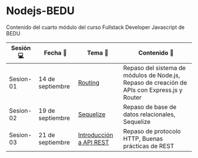 # Nodejs-BEDU
Contenido del cuarto módulo del curso Fullstack Developer Javascript de BEDU

| Sesión :computer: | Fecha :floppy_disk: | Tema :crystal_ball: | Contenido :book: |
| --------------- |--------------- | ------------- | ------------- |
| Sesion-01 | 14 de septiembre | [Routing](https://github.com/mibarra24/Nodejs-BEDU/tree/main/sesion-01-routing) | Repaso del sistema de módulos de Node.js, Repaso de creación de APIs con Express.js y Router |
| Sesion-02 | 19 de septiembre | [Sequelize](https://github.com/mibarra24/Nodejs-BEDU/tree/main/sesion-02-sequelize) | Repaso de base de datos relacionales, Sequelize |
| Sesion-03 | 21 de septiembre | [Introducción a API REST](https://github.com/mibarra24/Nodejs-BEDU/tree/main/sesion-03-rest) | Repaso de protocolo HTTP, Buenas prácticas de REST |